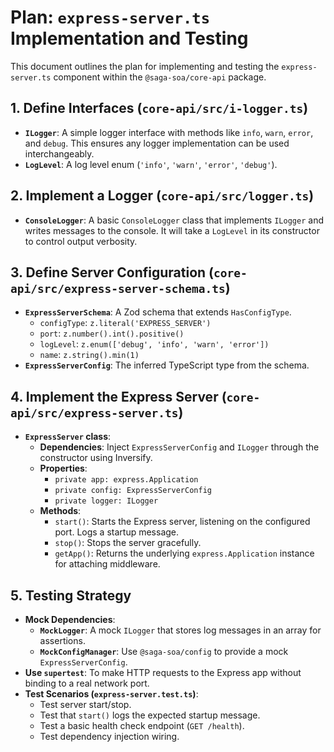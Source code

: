 # Plan: `express-server.ts` Implementation and Testing

This document outlines the plan for implementing and testing the `express-server.ts` component within the `@saga-soa/core-api` package.

## 1. Define Interfaces (`core-api/src/i-logger.ts`)

- **`ILogger`**: A simple logger interface with methods like `info`, `warn`, `error`, and `debug`. This ensures any logger implementation can be used interchangeably.
- **`LogLevel`**: A log level enum (`'info'`, `'warn'`, `'error'`, `'debug'`).

## 2. Implement a Logger (`core-api/src/logger.ts`)

- **`ConsoleLogger`**: A basic `ConsoleLogger` class that implements `ILogger` and writes messages to the console. It will take a `LogLevel` in its constructor to control output verbosity.

## 3. Define Server Configuration (`core-api/src/express-server-schema.ts`)

- **`ExpressServerSchema`**: A Zod schema that extends `HasConfigType`.
  - `configType`: `z.literal('EXPRESS_SERVER')`
  - `port`: `z.number().int().positive()`
  - `logLevel`: `z.enum(['debug', 'info', 'warn', 'error'])`
  - `name`: `z.string().min(1)`
- **`ExpressServerConfig`**: The inferred TypeScript type from the schema.

## 4. Implement the Express Server (`core-api/src/express-server.ts`)

- **`ExpressServer` class**:
  - **Dependencies**: Inject `ExpressServerConfig` and `ILogger` through the constructor using Inversify.
  - **Properties**:
    - `private app: express.Application`
    - `private config: ExpressServerConfig`
    - `private logger: ILogger`
  - **Methods**:
    - `start()`: Starts the Express server, listening on the configured port. Logs a startup message.
    - `stop()`: Stops the server gracefully.
    - `getApp()`: Returns the underlying `express.Application` instance for attaching middleware.

## 5. Testing Strategy

- **Mock Dependencies**:
  - **`MockLogger`**: A mock `ILogger` that stores log messages in an array for assertions.
  - **`MockConfigManager`**: Use `@saga-soa/config` to provide a mock `ExpressServerConfig`.
- **Use `supertest`**: To make HTTP requests to the Express app without binding to a real network port.
- **Test Scenarios (`express-server.test.ts`)**:
  - Test server start/stop.
  - Test that `start()` logs the expected startup message.
  - Test a basic health check endpoint (`GET /health`).
  - Test dependency injection wiring. 